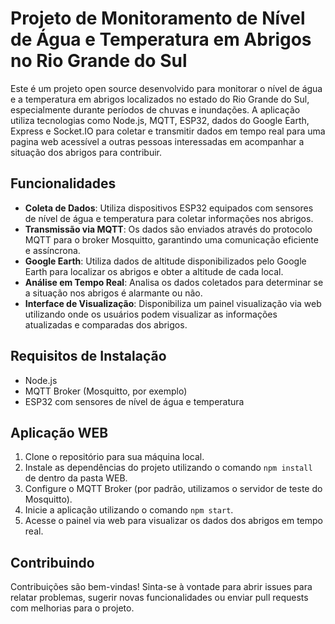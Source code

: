 # Projeto de Monitoramento de Nível de Água e Temperatura em Abrigos no Rio Grande do Sul

Este é um projeto open source desenvolvido para monitorar o nível de água e a temperatura em abrigos localizados no estado do Rio Grande do Sul, especialmente durante períodos de chuvas e inundações. A aplicação utiliza tecnologias como Node.js, MQTT, ESP32, dados do Google Earth, Express e Socket.IO para coletar e transmitir dados em tempo real para uma pagina web acessível a outras pessoas interessadas em acompanhar a situação dos abrigos para contribuir.

## Funcionalidades

- **Coleta de Dados**: Utiliza dispositivos ESP32 equipados com sensores de nível de água e temperatura para coletar informações nos abrigos.
- **Transmissão via MQTT**: Os dados são enviados através do protocolo MQTT para o broker Mosquitto, garantindo uma comunicação eficiente e assíncrona.
- **Google Earth**: Utiliza dados de altitude disponibilizados pelo Google Earth para localizar os abrigos e obter a altitude de cada local.
- **Análise em Tempo Real**: Analisa os dados coletados para determinar se a situação nos abrigos é alarmante ou não.
- **Interface de Visualização**: Disponibiliza um painel visualização via web utilizando onde os usuários podem visualizar as informações atualizadas e comparadas dos abrigos.

## Requisitos de Instalação

- Node.js
- MQTT Broker (Mosquitto, por exemplo)
- ESP32 com sensores de nível de água e temperatura

## Aplicação WEB

1. Clone o repositório para sua máquina local.
2. Instale as dependências do projeto utilizando o comando `npm install` de dentro da pasta WEB.
3. Configure o MQTT Broker (por padrão, utilizamos o servidor de teste do Mosquitto).
4. Inicie a aplicação utilizando o comando `npm start`.
5. Acesse o painel via web para visualizar os dados dos abrigos em tempo real.

## Contribuindo

Contribuições são bem-vindas! Sinta-se à vontade para abrir issues para relatar problemas, sugerir novas funcionalidades ou enviar pull requests com melhorias para o projeto.
 
 
